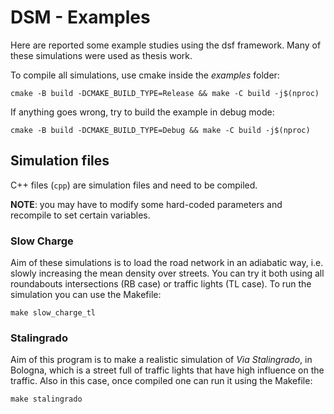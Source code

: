 # DSM - Examples
Here are reported some example studies using the dsf framework.
Many of these simulations were used as thesis work.

To compile all simulations, use cmake inside the *examples* folder:
```shell
cmake -B build -DCMAKE_BUILD_TYPE=Release && make -C build -j$(nproc)
```
If anything goes wrong, try to build the example in debug mode:
```shell
cmake -B build -DCMAKE_BUILD_TYPE=Debug && make -C build -j$(nproc)
```

## Simulation files
C++ files (`cpp`) are simulation files and need to be compiled.

**NOTE**: you may have to modify some hard-coded parameters and recompile to set certain variables.

### Slow Charge
Aim of these simulations is to load the road network in an adiabatic way, i.e. slowly increasing the mean density over streets.
You can try it both using all roundabouts intersections (RB case) or traffic lights (TL case).
To run the simulation you can use the Makefile:
```shell
make slow_charge_tl
```
### Stalingrado
Aim of this program is to make a realistic simulation of *Via Stalingrado*, in Bologna, which is a street full of traffic lights that have high influence on the traffic.
Also in this case, once compiled one can run it using the Makefile:
```shell
make stalingrado
```